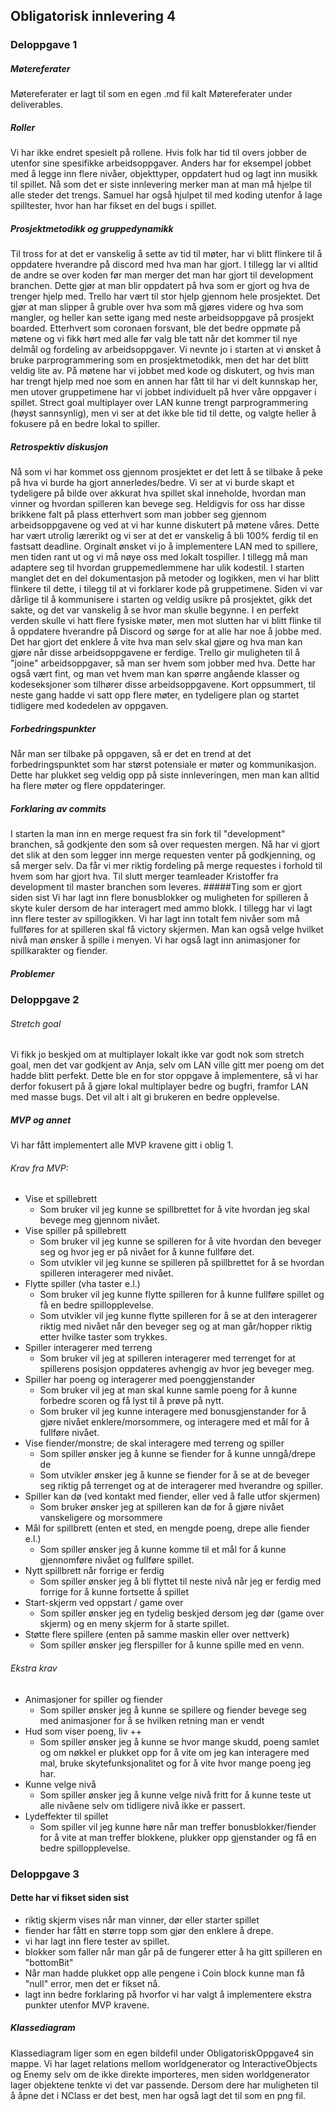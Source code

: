 ## Obligatorisk innlevering 4

### Deloppgave 1

##### Møtereferater
Møtereferater er lagt til som en egen .md fil kalt Møtereferater under deliverables.

##### Roller
Vi har ikke endret spesielt på rollene. Hvis folk har tid til overs jobber de 
utenfor sine spesifikke arbeidsoppgaver. Anders har for eksempel jobbet med 
å legge inn flere nivåer, objekttyper, oppdatert hud og lagt inn musikk til spillet.
Nå som det er siste innlevering merker man at man må hjelpe til alle steder det trengs.
Samuel har også hjulpet til med koding utenfor å lage spilltester, hvor han har fikset en del bugs i spillet.


##### Prosjektmetodikk og gruppedynamikk
Til tross for at det er vanskelig å sette av tid til møter, har vi blitt flinkere til
å oppdatere hverandre på discord med hva man har gjort. I tillegg lar vi alltid
de andre se over koden før man merger det man har gjort til development branchen.
Dette gjør at man blir oppdatert på hva som er gjort og hva de trenger hjelp med.
Trello har vært til stor hjelp gjennom hele prosjektet. Det gjør at man slipper å gruble over hva 
som må gjøres videre og hva som mangler, og heller kan sette igang med neste arbeidsoppgave på prosjekt boarded.
Etterhvert som coronaen forsvant, ble det bedre oppmøte på møtene og vi fikk hørt med alle før
valg ble tatt når det kommer til nye delmål og fordeling av arbeidsoppgaver. Vi nevnte
jo i starten at vi ønsket å bruke parprogrammering som en prosjektmetodikk, men det har det blitt
veldig lite av. På møtene har vi jobbet med kode og diskutert, og hvis man har trengt hjelp med noe som en annen har fått til
har vi delt kunnskap her, men utover gruppetimene har vi jobbet individuelt på hver våre oppgaver i spillet.
Strect goal multiplayer over LAN kunne trengt parprogrammering (høyst sannsynlig), men vi ser at det ikke ble tid til dette, og valgte
heller å fokusere på en bedre lokal to spiller.

##### Retrospektiv diskusjon
Nå som vi har kommet oss gjennom prosjektet er det lett å se tilbake å peke på hva vi burde
ha gjort annerledes/bedre. Vi ser at vi burde skapt et tydeligere på bilde over akkurat hva spillet
skal inneholde, hvordan man vinner og hvordan spilleren kan bevege seg. Heldigvis for oss har disse brikkene
falt på plass etterhvert som man jobber seg gjennom arbeidsoppgavene og ved at vi har kunne diskutert på møtene våres.
Dette har vært utrolig lærerikt og vi ser at det er vanskelig å bli 100% ferdig til en fastsatt deadline.
Orginalt ønsket vi jo å implementere LAN med to spillere, men tiden rant ut og vi må nøye oss med lokalt tospiller. 
I tillegg må man adaptere seg til hvordan gruppemedlemmene har ulik kodestil. I starten manglet det en del dokumentasjon
på metoder og logikken, men vi har blitt flinkere til dette, i tilegg til at vi forklarer kode på gruppetimene.
Siden vi var dårlige til å kommunisere i starten og veldig usikre på prosjektet, gikk det sakte, og det var vanskelig å se hvor
man skulle begynne. I en perfekt verden skulle vi hatt flere fysiske møter, men mot slutten har vi blitt flinke til 
å oppdatere hverandre på Discord og sørge for at alle har noe å jobbe med. Det har gjort det enklere å vite hva man selv skal gjøre
og hva man kan gjøre når disse arbeidsoppgavene er ferdige. Trello gir muligheten til å "joine" arbeidsoppgaver, så man ser hvem som jobber med hva.
Dette har også vært fint, og man vet hvem man kan spørre angående klasser og kodeseksjoner som tilhører disse arbeidsoppgavene.
Kort oppsummert, til neste gang hadde vi satt opp flere møter, en tydeligere plan og startet tidligere med kodedelen av oppgaven.

##### Forbedringspunkter
Når man ser tilbake på oppgaven, så er det en trend at det forbedringspunktet som
har størst potensiale er møter og kommunikasjon. Dette har plukket seg veldig opp på siste innleveringen, men 
man kan alltid ha flere møter og flere oppdateringer.

##### Forklaring av commits

I starten la man inn en merge request fra sin fork til "development" branchen, så godkjente 
den som så over requesten mergen. Nå har vi gjort det slik at den som legger inn merge requesten
venter på godkjenning, og så merger selv. Da får vi mer riktig fordeling på merge requestes i forhold
til hvem som har gjort hva. Til slutt merger teamleader Kristoffer fra development til master branchen som leveres.
#####Ting som er gjort siden sist
Vi har lagt inn flere bonusblokker og muligheten for spilleren å skyte kuler dersom de har interagert med ammo blokk. 
I tillegg har vi lagt inn flere tester av spillogikken. Vi har lagt inn totalt fem nivåer som må fullføres for at spilleren skal
få victory skjermen. Man kan også velge hvilket nivå man ønsker å spille i menyen. Vi har også lagt inn animasjoner for spillkarakter og fiender.
##### Problemer
### Deloppgave 2

###### Stretch goal

Vi fikk jo beskjed om at multiplayer lokalt ikke var godt nok som stretch goal, men det var
godkjent av Anja, selv om LAN ville gitt mer poeng om det hadde blitt perfekt. Dette ble en for
stor oppgave å implementere, så vi har derfor fokusert på å gjøre lokal multiplayer bedre og bugfri, framfor 
LAN med masse bugs. Det vil alt i alt gi brukeren en bedre opplevelse.

##### MVP og annet
Vi har fått implementert alle MVP kravene gitt i oblig 1.

###### Krav fra MVP:
- Vise et spillebrett
  - Som bruker vil jeg kunne se spillbrettet for å vite hvordan jeg skal bevege
    meg gjennom nivået.
- Vise spiller på spillebrett
  - Som bruker vil jeg kunne se spilleren for å vite hvordan den beveger seg og hvor jeg er på nivået for å kunne fullføre det.
  - Som utvikler vil jeg kunne se spilleren på spillbrettet for å se hvordan spilleren interagerer med nivået.  
- Flytte spiller (vha taster e.l.)
  - Som bruker vil jeg kunne flytte spilleren for å kunne fullføre spillet og få en bedre spillopplevelse.
  - Som utvikler vil jeg kunne flytte spilleren for å se at den interagerer riktig med nivået når den beveger seg
    og at man går/hopper riktig etter hvilke taster som trykkes.
- Spiller interagerer med terreng
  - Som bruker vil jeg at spilleren interagerer med terrenget for at spillerens posisjon oppdateres avhengig av hvor jeg beveger meg.
- Spiller har poeng og interagerer med poenggjenstander
  - Som bruker vil jeg at man skal kunne samle poeng for å kunne forbedre scoren og få lyst til å prøve på nytt.
  - Som bruker vil jeg kunne interagere med bonusgjenstander for å gjøre nivået enklere/morsommere, og interagere med et mål
    for å fullføre nivået.
- Vise fiender/monstre; de skal interagere med terreng og spiller
  - Som spiller ønsker jeg å kunne se fiender for å kunne unngå/drepe de
  - Som utvikler ønsker jeg å kunne se fiender for å se at de beveger seg riktig på terrenget og at de interagerer med hverandre og spiller.  
- Spiller kan dø (ved kontakt med fiender, eller ved å falle utfor skjermen)
  - Som bruker ønsker jeg at spilleren kan dø for å gjøre nivået vanskeligere og morsommere
- Mål for spillbrett (enten et sted, en mengde poeng, drepe alle fiender e.l.)
  - Som spiller ønsker jeg å kunne komme til et mål for å kunne gjennomføre nivået og fullføre spillet.
- Nytt spillbrett når forrige er ferdig
  - Som spiller ønsker jeg å bli flyttet til neste nivå når jeg er ferdig med forrige for å kunne fortsette å spillet
- Start-skjerm ved oppstart / game over
  - Som spiller ønsker jeg en tydelig beskjed dersom jeg dør (game over skjerm) og en meny skjerm for å 
    starte spillet.
- Støtte flere spillere (enten på samme maskin eller over nettverk)
  - Som spiller ønsker jeg flerspiller for å kunne spille med en venn.
###### Ekstra krav    
- Animasjoner for spiller og fiender
  - Som spiller ønsker jeg å kunne se spillere og fiender bevege seg med animasjoner for å se hvilken retning man er vendt
- Hud som viser poeng, liv ++
  - Som spiller ønsker jeg å kunne se hvor mange skudd, poeng samlet og om nøkkel er plukket opp for å vite om jeg kan interagere med mal, bruke skytefunksjonalitet og for å vite hvor mange poeng jeg har.
- Kunne velge nivå
  - Som spiller ønsker jeg å kunne velge nivå fritt for å kunne teste ut alle nivåene selv om tidligere nivå ikke er passert.
- Lydeffekter til spillet
  - Som spiller vil jeg kunne høre når man treffer bonusblokker/fiender for å vite at man treffer blokkene, plukker opp gjenstander
    og få en bedre spillopplevelse.

### Deloppgave 3

#### Dette har vi fikset siden sist
- riktig skjerm vises når man vinner, dør eller starter spillet
- fiender har fått en større topp som gjør den enklere å drepe.
- vi har lagt inn flere tester av spillet.
- blokker som faller når man går på de fungerer etter å ha gitt spilleren en "bottomBit"
- Når man hadde plukket opp alle pengene i Coin block kunne man få "null" error, men det er fikset nå.
- lagt inn bedre forklaring på hvorfor vi har valgt å implementere ekstra punkter utenfor MVP kravene.

##### Klassediagram
Klassediagram liger som en egen bildefil under ObligatoriskOppgave4 sin mappe.
Vi har laget relations mellom worldgenerator og InteractiveObjects og Enemy selv om de ikke direkte
importeres, men siden worldgenerator lager objektene tenkte vi det var passende. Dersom dere har muligheten til å åpne det i NClass er det best, men 
har også lagt det til som en png fil.